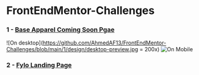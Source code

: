 # FrontEndMentor-Challenges

### 1 - [Base Apparel Coming Soon Pgae](https://fr0ntend-challenges.netlify.app/1/)
![On desktop](https://github.com/AhmedAF13/FrontEndMentor-Challenges/blob/main/1/design/desktop-preview.jpg = 200x)
![On Mobile](https://github.com/AhmedAF13/FrontEndMentor-Challenges/blob/main/1/design/mobile-design.jpg)


### 2 - [Fylo Landing Page]()
